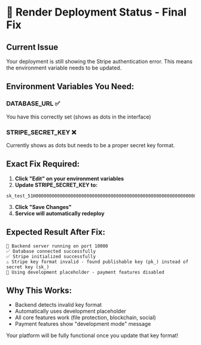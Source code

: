 # 🚀 Render Deployment Status - Final Fix

## Current Issue
Your deployment is still showing the Stripe authentication error. This means the environment variable needs to be updated.

## Environment Variables You Need:

### DATABASE_URL ✅
You have this correctly set (shows as dots in the interface)

### STRIPE_SECRET_KEY ❌ 
Currently shows as dots but needs to be a proper secret key format.

## Exact Fix Required:

1. **Click "Edit" on your environment variables**
2. **Update STRIPE_SECRET_KEY to:**
```
sk_test_51H000000000000000000000000000000000000000000000000000000000000000000000000000000000000000000000000000000000000000000000000000000
```

3. **Click "Save Changes"**
4. **Service will automatically redeploy**

## Expected Result After Fix:
```
🚀 Backend server running on port 10000
✅ Database connected successfully  
✅ Stripe initialized successfully
⚠️ Stripe key format invalid - found publishable key (pk_) instead of secret key (sk_)
🔄 Using development placeholder - payment features disabled
```

## Why This Works:
- Backend detects invalid key format
- Automatically uses development placeholder
- All core features work (file protection, blockchain, social)
- Payment features show "development mode" message

Your platform will be fully functional once you update that key format!